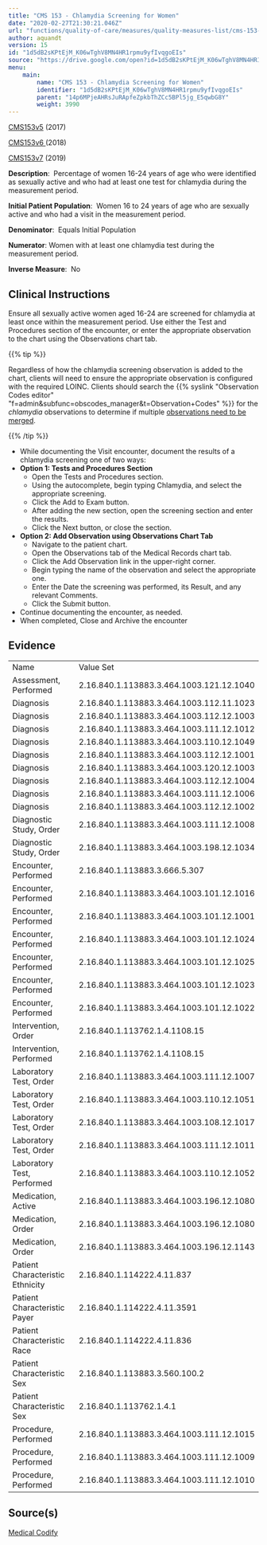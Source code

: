 ```yaml
---
title: "CMS 153 - Chlamydia Screening for Women"
date: "2020-02-27T21:30:21.046Z"
url: "functions/quality-of-care/measures/quality-measures-list/cms-153-chlamydia-screening-for-women.html"
author: aquandt
version: 15
id: "1d5dB2sKPtEjM_K06wTghV8MN4HR1rpmu9yfIvqgoEIs"
source: "https://drive.google.com/open?id=1d5dB2sKPtEjM_K06wTghV8MN4HR1rpmu9yfIvqgoEIs"
menu:
    main:
        name: "CMS 153 - Chlamydia Screening for Women"
        identifier: "1d5dB2sKPtEjM_K06wTghV8MN4HR1rpmu9yfIvqgoEIs"
        parent: "14p6MPjeAHRsJuRApfeZpkbThZCc5BPl5jg_E5qwbG8Y"
        weight: 3990
---
```

[CMS153v5](https://medicalcodify.com/eh/webchart.cgi?f=layoutnouser&func&module&tabmodule&name=RXDBmain&searchterm=CMS153&showresult=CMS153v5&showresulttype=Measure) (2017)

[CMS153v6 ](https://medicalcodify.com/eh/webchart.cgi?f=layoutnouser&func&module&tabmodule&name=RXDBmain&searchterm=CMS153&showresult=CMS153v6&showresulttype=Measure)(2018)

[CMS153v7](https://medicalcodify.com/eh/webchart.cgi?f=layoutnouser&func&module&tabmodule&name=RXDBmain&searchterm=CMS153&showresult=CMS153v7&showresulttype=Measure) (2019)



**Description**:  Percentage of women 16-24 years of age who were identified as sexually active and who had at least one test for chlamydia during the measurement period.

**Initial Patient Population**:  Women 16 to 24 years of age who are sexually active and who had a visit in the measurement period.

**Denominator**:  Equals Initial Population

**Numerator**: Women with at least one chlamydia test during the measurement period.

**Inverse Measure**:  No

## Clinical Instructions

Ensure all sexually active women aged 16-24 are screened for chlamydia at least once within the measurement period. Use either the Test and Procedures section of the encounter, or enter the appropriate observation to the chart using the Observations chart tab.

{{% tip %}}

Regardless of how the chlamydia screening observation is added to the chart, clients will need to ensure the appropriate observation is configured with the required LOINC. Clients should search the {{% syslink "Observation Codes editor" "f=admin&subfunc=obscodes_manager&t=Observation+Codes" %}} for the *chlamydia* observations to determine if multiple [observations need to be merged](../../../order-and-result-management/observation-code-merging.html).

{{% /tip %}}


* While documenting the Visit encounter, document the results of a chlamydia screening one of two ways:
* <strong>Option 1: Tests and Procedures Section</strong>
    * Open the Tests and Procedures section.
    * Using the autocomplete, begin typing Chlamydia, and select the appropriate screening.
    * Click the Add to Exam button.
    * After adding the new section, open the screening section and enter the results.
    * Click the Next button, or close the section.
* <strong>Option 2: Add Observation using Observations Chart Tab</strong>
    * Navigate to the patient chart.
    * Open the Observations tab of the Medical Records chart tab.
    * Click the Add Observation link in the upper-right corner.
    * Begin typing the name of the observation and select the appropriate one.
    * Enter the Date the screening was performed, its Result, and any relevant Comments.
    * Click the Submit button.
* Continue documenting the encounter, as needed.
* When completed, Close and Archive the encounter

## Evidence

<table>
  <tr>
    <td>Name</td>
    <td>Value Set</td>
  </tr>
  <tr>
    <td>Assessment, Performed</td>
    <td>2.16.840.1.113883.3.464.1003.121.12.1040</td>
  </tr>
  <tr>
    <td>Diagnosis</td>
    <td>2.16.840.1.113883.3.464.1003.112.11.1023</td>
  </tr>
  <tr>
    <td>Diagnosis</td>
    <td>2.16.840.1.113883.3.464.1003.112.12.1003</td>
  </tr>
  <tr>
    <td>Diagnosis</td>
    <td>2.16.840.1.113883.3.464.1003.111.12.1012</td>
  </tr>
  <tr>
    <td>Diagnosis</td>
    <td>2.16.840.1.113883.3.464.1003.110.12.1049</td>
  </tr>
  <tr>
    <td>Diagnosis</td>
    <td>2.16.840.1.113883.3.464.1003.112.12.1001</td>
  </tr>
  <tr>
    <td>Diagnosis</td>
    <td>2.16.840.1.113883.3.464.1003.120.12.1003</td>
  </tr>
  <tr>
    <td>Diagnosis</td>
    <td>2.16.840.1.113883.3.464.1003.112.12.1004</td>
  </tr>
  <tr>
    <td>Diagnosis</td>
    <td>2.16.840.1.113883.3.464.1003.111.12.1006</td>
  </tr>
  <tr>
    <td>Diagnosis</td>
    <td>2.16.840.1.113883.3.464.1003.112.12.1002</td>
  </tr>
  <tr>
    <td>Diagnostic Study, Order</td>
    <td>2.16.840.1.113883.3.464.1003.111.12.1008</td>
  </tr>
  <tr>
    <td>Diagnostic Study, Order</td>
    <td>2.16.840.1.113883.3.464.1003.198.12.1034</td>
  </tr>
  <tr>
    <td>Encounter, Performed</td>
    <td>2.16.840.1.113883.3.666.5.307</td>
  </tr>
  <tr>
    <td>Encounter, Performed</td>
    <td>2.16.840.1.113883.3.464.1003.101.12.1016</td>
  </tr>
  <tr>
    <td>Encounter, Performed</td>
    <td>2.16.840.1.113883.3.464.1003.101.12.1001</td>
  </tr>
  <tr>
    <td>Encounter, Performed</td>
    <td>2.16.840.1.113883.3.464.1003.101.12.1024</td>
  </tr>
  <tr>
    <td>Encounter, Performed</td>
    <td>2.16.840.1.113883.3.464.1003.101.12.1025</td>
  </tr>
  <tr>
    <td>Encounter, Performed</td>
    <td>2.16.840.1.113883.3.464.1003.101.12.1023</td>
  </tr>
  <tr>
    <td>Encounter, Performed</td>
    <td>2.16.840.1.113883.3.464.1003.101.12.1022</td>
  </tr>
  <tr>
    <td>Intervention, Order</td>
    <td>2.16.840.1.113762.1.4.1108.15</td>
  </tr>
  <tr>
    <td>Intervention, Performed</td>
    <td>2.16.840.1.113762.1.4.1108.15</td>
  </tr>
  <tr>
    <td>Laboratory Test, Order</td>
    <td>2.16.840.1.113883.3.464.1003.111.12.1007</td>
  </tr>
  <tr>
    <td>Laboratory Test, Order</td>
    <td>2.16.840.1.113883.3.464.1003.110.12.1051</td>
  </tr>
  <tr>
    <td>Laboratory Test, Order</td>
    <td>2.16.840.1.113883.3.464.1003.108.12.1017</td>
  </tr>
  <tr>
    <td>Laboratory Test, Order</td>
    <td>2.16.840.1.113883.3.464.1003.111.12.1011</td>
  </tr>
  <tr>
    <td>Laboratory Test, Performed</td>
    <td>2.16.840.1.113883.3.464.1003.110.12.1052</td>
  </tr>
  <tr>
    <td>Medication, Active</td>
    <td>2.16.840.1.113883.3.464.1003.196.12.1080</td>
  </tr>
  <tr>
    <td>Medication, Order</td>
    <td>2.16.840.1.113883.3.464.1003.196.12.1080</td>
  </tr>
  <tr>
    <td>Medication, Order</td>
    <td>2.16.840.1.113883.3.464.1003.196.12.1143</td>
  </tr>
  <tr>
    <td>Patient Characteristic Ethnicity</td>
    <td>2.16.840.1.114222.4.11.837</td>
  </tr>
  <tr>
    <td>Patient Characteristic Payer</td>
    <td>2.16.840.1.114222.4.11.3591</td>
  </tr>
  <tr>
    <td>Patient Characteristic Race</td>
    <td>2.16.840.1.114222.4.11.836</td>
  </tr>
  <tr>
    <td>Patient Characteristic Sex</td>
    <td>2.16.840.1.113883.3.560.100.2</td>
  </tr>
  <tr>
    <td>Patient Characteristic Sex</td>
    <td>2.16.840.1.113762.1.4.1</td>
  </tr>
  <tr>
    <td>Procedure, Performed</td>
    <td>2.16.840.1.113883.3.464.1003.111.12.1015</td>
  </tr>
  <tr>
    <td>Procedure, Performed</td>
    <td>2.16.840.1.113883.3.464.1003.111.12.1009</td>
  </tr>
  <tr>
    <td>Procedure, Performed</td>
    <td>2.16.840.1.113883.3.464.1003.111.12.1010</td>
  </tr>
</table>

## Source(s)

[Medical Codify](https://medicalcodify.com/eh/?f=layoutnouser&func&name=RXDBmain&module&tabmodule&searchterm=CMS153&Submit=Search&icd9search=1&icd10search=1&icd10pcssearch=1&snomedsearch=1&loincsearch=1&labcorpsearch=1&questsearch=1&rxnormsearch=1&hcpcssearch=1&ndcsearch=1&cvxsearch=1&vissearch=1&vssearch=1&meassearch=1&pcssearch=1&fdbsearch=1&fdbnamesearch=1&fullsearch&flowsheet)

